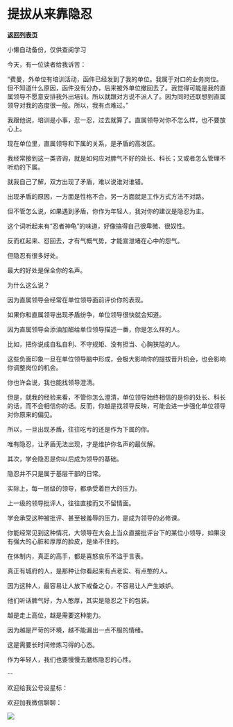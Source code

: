 # 提拔从来靠隐忍

[**返回列表页**](/gzh/费曼的小茶馆)

小懒自动备份，仅供查阅学习

今天，有一位读者给我诉苦：  

“费曼，外单位有培训活动，函件已经发到了我的单位。我属于对口的业务岗位。但不知道什么原因，函件没有分办，后来被外单位撤回去了。我觉得可能是我的直属领导不愿意安排我外出培训。所以就跟对方说不派人了。因为同时还联想到直属领导对我的态度很一般。所以，我有点难过。”

我跟他说，培训是小事，忍一忍，过去就算了。直属领导对你不怎么样，也不要放心上。

现在单位里，直属领导和下属的关系，是矛盾的高发区。  

我经常接到这一类咨询，就是如何应对脾气不好的处长、科长；又或者怎么管理不听劝的下属。

就我自己了解，双方出现了矛盾，难以说谁对谁错。  

出现矛盾的原因，一方面是性格不合，另一方面就是工作方式方法不对路。

但不管怎么说，如果遇到矛盾，你作为年轻人，我对你的建议是隐忍为主。

这个词听起来有“忍者神龟”的味道，好像搞得自己很卑微、很奴性。

反而杠起来、怼回去，才有气概气势，才能宣泄堵在心中的怨气。

但隐忍有很多好处。

最大的好处是保全你的名声。

为什么这么说？

因为直属领导会经常在单位领导面前评价你的表现。

如果你和直属领导出现矛盾纷争，单位领导很快就会知道。

因为直属领导会添油加醋给单位领导描述一番，你是怎么样的人。

比如，把你说成自私自利、不守规矩、没有担当、心胸狭隘的人。  

这些负面印象一旦在单位领导脑中形成，会极大影响你的提拔晋升机会，也会影响你调整岗位的机会。

你也许会说，我也能找领导澄清。

但是，就我的经验来看，不管你怎么澄清，单位领导始终相信的是你的处长、科长的话，而不会相信你的话。反而，你越是找领导反映，可能会进一步强化单位领导对你原来的偏见。

所以，一旦出现矛盾，往往吃亏的还是作为下属的你。  

唯有隐忍，让矛盾无法出现，才是维护你名声的最优解。  

其次，学会隐忍是你以后成为领导的基础。

隐忍并不只是属于基层干部的日常。

实际上，每一层级的领导，都承受着巨大的压力。

上一级的领导批评人，往往直接而又不留情面。  

学会承受这种被批评、甚至被羞辱的压力，是成为领导的必修课。

你能经常见到这种情况，大领导在大会上当众直接批评台下的某位小领导，如果没有强大的心脏和厚厚的脸皮，是坐不住的。  

在体制内，真正的高手，都是喜怒哀乐不溢于言表。

真正有城府的人，是那种让你看起来有点老实、有点憨的人。  

因为这种人，最容易让人放下戒备之心，不容易让人产生嫉妒。

他们听话脾气好，为人憨厚，其实是隐忍之下的包装。  

越是走上高位，越是需要这种能力。

因为越是严苛的环境，越不能漏出一点不服的情绪。

这是需要长时间修炼习得的心态。

作为年轻人，我们也要慢慢去磨练隐忍的心性。

\--  

欢迎给我公号设星标：  

欢迎加我微信聊聊：  

![](https://mmbiz.qpic.cn/mmbiz_jpg/4ufdCXwkRAogiaBPlLVvMdhW25OKOspeLKicEd7LtibnPG1m66ljicjv5q7W5uHrPrOnhOiaExezAKMkAnQpKcBBLMw/640?wx_fmt=jpeg&from;=appmsg)

